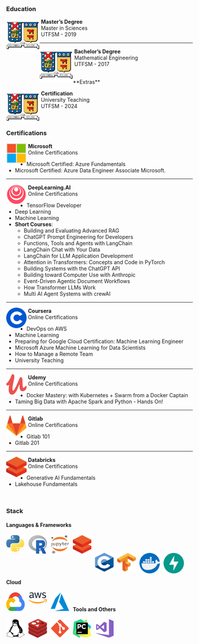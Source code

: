 ### Education

<p>
  <a href="https://github.com/fralfaro/portfolio/blob/main/docs/files/education/magister.pdf">
    <img src="../../images/about_me/usm.png" alt="Smiley face image"
      style="float:left; width:90px; height:90px;">
  </a>
  <span style="vertical-align:bottom">
    &nbsp;<strong>Master’s Degree </strong><br>
    &nbsp;Master in Sciences<br>
    &nbsp;UTFSM - 2019
  </span>
</p>

<hr size="30">

<p>
  <a href="https://github.com/fralfaro/portfolio/blob/main/docs/files/education/pregrado.pdf">
    <img src="../../images/about_me/usm.png" alt="Smiley face image"
      style="float:left; width:90px; height:90px;">
  </a>
  <span style="vertical-align:bottom">
    &nbsp;<strong>Bachelor’s Degree</strong><br>
    &nbsp;Mathematical Engineering<br>
    &nbsp;UTFSM - 2017
  </span>
</p>


<br>
**Extras**

<p>
  <a href="https://github.com/fralfaro/portfolio/blob/main/docs/files/education/magister.pdf">
    <img src="../../images/about_me/usm.png" alt="Smiley face image"
      style="float:left; width:90px; height:90px;">
  </a>
  <span style="vertical-align:bottom">
    &nbsp;<strong>Certification  </strong><br>
    &nbsp;University Teaching<br>
    &nbsp;UTFSM - 2024
  </span>
</p>

<br>

### Certifications


<p>
  <img src="../../images/about_me/microsoft.png" alt="Microsoft logo"
    style="float:left; width:55px; height:55px;">
  <span style="vertical-align:bottom">
    &nbsp;<strong>Microsoft</strong><br>
    &nbsp;Online Certifications
  </span>
</p>

* Microsoft Certified: Azure Fundamentals
* Microsoft Certified: Azure Data Engineer Associate
 Microsoft.


<hr size="30">

<p>
  <img src="../../images/about_me/dlai.png" alt="Smiley face image"
    style="float:left; width:55px; height:55px;">
  <span style="vertical-align:bottom">
    &nbsp;<strong>DeepLearning.AI </strong><br>
    &nbsp;Online Certifications
  </span>
</p>

* TensorFlow Developer
* Deep Learning
* Machine Learning
* **Short Courses**: 
    * Building and Evaluating Advanced RAG
    * ChatGPT Prompt Engineering for Developers
    * Functions, Tools and Agents with LangChain
    * LangChain Chat with Your Data
    * LangChain for LLM Application Development
    * Attention in Transformers: Concepts and Code in PyTorch
    * Building Systems with the ChatGPT API
    * Building toward Computer Use with Anthropic
    * Event-Driven Agentic Document Workflows
    * How Transformer LLMs Work
    * Multi AI Agent Systems with crewAI



<hr size="30">

<p>
  <img src="../../images/about_me/coursera.png" alt="Smiley face image"
    style="float:left; width:55px; height:55px;">
  <span style="vertical-align:bottom">
    &nbsp;<strong>Coursera</strong><br>
    &nbsp;Online Certifications
  </span>
</p>

* DevOps on AWS
* Machine Learning
* Preparing for Google Cloud Certification: Machine Learning Engineer
* Microsoft Azure Machine Learning for Data Scientists
* How to Manage a Remote Team
* University Teaching


<hr size="30">


<p>
  <img src="../../images/about_me/udemy.png" alt="Smiley face image"
    style="float:left; width:55px; height:55px;">
  <span style="vertical-align:bottom">
    &nbsp;<strong>Udemy</strong><br>
    &nbsp;Online Certifications
  </span>
</p>

* Docker Mastery: with Kubernetes + Swarm from a Docker Captain
* Taming Big Data with Apache Spark and Python - Hands On!

<hr size="30">

<p>
  <img src="../../images/about_me/gitlab.png" alt="Smiley face image"
    style="float:left; width:55px; height:55px;">
  <span style="vertical-align:bottom">
    &nbsp;<strong>Gitlab</strong><br>
    &nbsp;Online Certifications
  </span>
</p>

* Gitlab 101
* Gitlab 201

<hr size="30">

<p>
  <img src="../../images/about_me/databricks.png" alt="Smiley face image"
    style="float:left; width:55px; height:55px;">
  <span style="vertical-align:bottom">
    &nbsp;<strong>Databricks</strong><br>
    &nbsp;Online Certifications
  </span>
</p>

* Generative AI Fundamentals
* Lakehouse Fundamentals



<br>

### Stack

#### Languages & Frameworks

<p>
<img alt="Link" src="../../images/about_me/python.png" style="float:left; padding-right:10px " width="50" height="50" >
<img alt="Link" src="../../images/about_me/rlogo.png" style="float:left; padding-right:10px " width="50" height="50" >
<img alt="Link" src="../../images/about_me/jupyter.png" style="float:left; padding-right:10px " width="50" height="50" >
<img alt="Link" src="../../images/about_me/databricks.png" style="float:left; padding-right:10px " width="50" height="50" >
</p>
<br>
&nbsp;
&nbsp;

<p>
<img alt="Link" src="../../images/about_me/c.png" style="float:left; padding-right:10px " width="50" height="50" >
<img alt="Link" src="../../images/about_me/tf.png" style="float:left; padding-right:10px " width="50" height="50" >
<img alt="Link" src="../../images/about_me/docker.png" style="float:left; padding-right:10px " width="55" height="55" >
<img alt="Link" src="../../images/about_me/fastapi.png" style="float:left; padding-right:10px " width="55" height="55" >
</p>
<br>
&nbsp;
&nbsp;&nbsp;





#### Cloud
<p>
<img alt="Link" src="../../images/about_me/google.png" style="float:left; padding-right:10px " width="50" height="50" >
<img alt="Link" src="../../images/about_me/aws.png" style="float:left; padding-right:10px " width="50" height="30" >
<img alt="Link" src="../../images/about_me/azure.png" style="float:left; padding-right:10px " width="50" height="50" >
</p>
&nbsp;
&nbsp;


#### Tools and Others

<p>
<img alt="Link" src="../../images/about_me/linux.png" style="float:left; padding-right:10px " width="50" height="50" >
<img alt="Link" src="../../images/about_me/redis.png" style="float:left; padding-right:10px " width="50" height="50" >
<img alt="Link" src="../../images/about_me/git.png" style="float:left; padding-right:10px " width="50" height="50" >
<img alt="Link" src="../../images/about_me/pycharm.png" style="float:left; padding-right:10px " width="50" height="50" >
<img alt="Link" src="../../images/about_me/vs.png" style="float:left; padding-right:10px " width="50" height="50" >
</p>
<br>
&nbsp;
&nbsp;